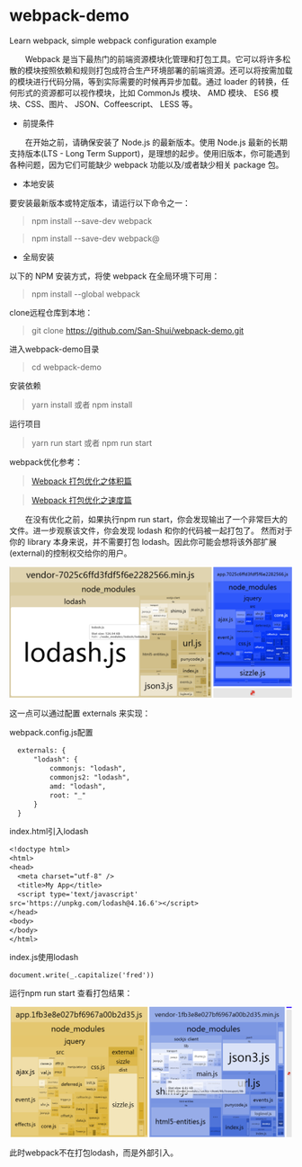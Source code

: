 # webpack-demo
Learn webpack, simple webpack configuration example

&emsp;&emsp;Webpack 是当下最热门的前端资源模块化管理和打包工具。它可以将许多松散的模块按照依赖和规则打包成符合生产环境部署的前端资源。还可以将按需加载的模块进行代码分隔，等到实际需要的时候再异步加载。通过 loader 的转换，任何形式的资源都可以视作模块，比如 CommonJs 模块、 AMD 模块、 ES6 模块、CSS、图片、 JSON、Coffeescript、 LESS 等。

 - 前提条件

&emsp;&emsp;在开始之前，请确保安装了 Node.js 的最新版本。使用 Node.js 最新的长期支持版本(LTS - Long Term Support)，是理想的起步。使用旧版本，你可能遇到各种问题，因为它们可能缺少 webpack 功能以及/或者缺少相关 package 包。

 - 本地安装

要安装最新版本或特定版本，请运行以下命令之一：

>npm install --save-dev webpack

>npm install --save-dev webpack@<version>

 - 全局安装

以下的 NPM 安装方式，将使 webpack 在全局环境下可用：

>npm install --global webpack

clone远程仓库到本地：
>git clone https://github.com/San-Shui/webpack-demo.git

进入webpack-demo目录
>cd webpack-demo

安装依赖
> yarn install 或者 npm install 

运行项目

>yarn run start 或者 npm run start

webpack优化参考：
 >[Webpack 打包优化之体积篇](http://jeffjade.com/2017/08/06/124-webpack-packge-optimization-for-volume/)

 >[Webpack 打包优化之速度篇](http://jeffjade.com/2017/08/12/125-webpack-package-optimization-for-speed/)

 &emsp;&emsp;在没有优化之前，如果执行npm run start，你会发现输出了一个非常巨大的文件。进一步观察该文件，你会发现 lodash 和你的代码被一起打包了。 然而对于你的 library 本身来说，并不需要打包 lodash。因此你可能会想将该外部扩展(external)的控制权交给你的用户。

 ![Alt text](./src/img/analyse.png)

这一点可以通过配置 externals 来实现：

webpack.config.js配置
```
  externals: {
      "lodash": {
          commonjs: "lodash",
          commonjs2: "lodash",
          amd: "lodash",
          root: "_"
      }
  }
```
index.html引入lodash

```
<!doctype html>
<html>
<head>
  <meta charset="utf-8" />
  <title>My App</title>
  <script type='text/javascript' src='https://unpkg.com/lodash@4.16.6'></script>
</head>
<body>
</body>
</html>
```
index.js使用lodash

```
document.write(_.capitalize('fred'))
```
运行npm run start 查看打包结果：

![Alt text](./src/img/analysExternals.png)

此时webpack不在打包lodash，而是外部引入。
